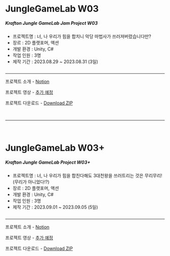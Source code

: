 # JungleGameLab W03  
##### Krafton Jungle GameLab Jam Project W03  
   
- 프로젝트명 : 너, 나 우리가 힘을 합치니 악당 마법사가 쓰러져버렸습니다만?
- 장르 : 2D 플랫포머, 액션
- 개발 환경 : Unity, C#  
- 작업 인원 : 3명
- 제작 기간 : 2023.08.29 ~ 2023.08.31 (3일)
  
![]()  

---
프로젝트 소개 - [Notion](https://pickle-orchestra-70c.notion.site/W03_3-_-6e6b4b75f12a49a2a296fba86392e40f?pvs=4)  

프로젝트 영상 - [추가 예정]()  

프로젝트 다운로드 - [Download ZIP]()   

<br/>   

---   

<br/>   


# JungleGameLab W03+  
##### Krafton Jungle GameLab Project W03+  
   
- 프로젝트명 : 너, 나 우리가 힘을 합친다해도 3대천왕을 쓰러트리는 것은 무리무리!(무리가 아니었다!?)
- 장르 : 2D 플랫포머, 액션
- 개발 환경 : Unity, C#  
- 작업 인원 : 3명
- 제작 기간 : 2023.09.01 ~ 2023.09.05 (5일)
  
![]()  

---
프로젝트 소개 - [Notion](https://pickle-orchestra-70c.notion.site/W03-_3-_-612d4f3d7f19401fa5a48cbf5e3f0345?pvs=4)  

프로젝트 영상 - [추가 예정]()  

프로젝트 다운로드 - [Download ZIP]()
